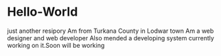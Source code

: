 # Hello-World
just another resipory
Am from Turkana County in Lodwar town
Am  a web designer and web developer
Also mended a developing system currently working on it.Soon will be working

